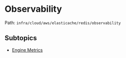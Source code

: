 # Observability

Path: `infra/cloud/aws/elasticache/redis/observability`

## Subtopics
- [Engine Metrics](./engine_metrics/README.md)
